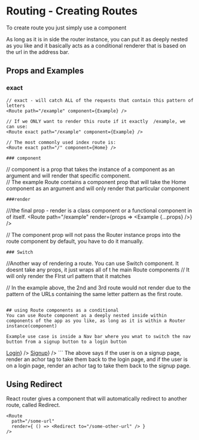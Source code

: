# Routing - Creating Routes

To create route you just simply use a <Route /> component

As long as it is in side the router instance, you can put it as deeply nested as you like and it basically acts as a conditional renderer that is based on the url in the address bar.


## Props and Examples

### exact
```
// exact - will catch ALL of the requests that contain this pattern of letters
<Route path="/example" component={Example} />

// If we ONLY want to render this route if it exactly  /example, we can use:
<Route exact path="/example" component={Example} />

// The most commonly used index route is:
<Route exact path="/" component={Home} />

### component
```
// component is a prop that takes the instance of a component as an argument and will render that specific component.  
// The example Route contains a component prop that will take the Home component as an argument and will only render that particular component
<Route exact path="/" component={Home} />

```
###render
```
///the final prop - render is a class component or a functional component in of itself.
<Route path="/example" render={props => <Example {...props} />} />

// The component prop will not pass the Router instance props into the route component by default, you have to do it manually.
```
### Switch

```
//Another way of rendering a route.  You can use Switch component.  It doesnt take any props, it just wraps all of t he main Route components
// It will only render the FIrst url pattern that it matches
<Switch>
  <Route path="/example" component={Example} />
  <Route path="/example/1" component={Example} />
  <Route path="/example/2" component={Example}  />
</Switch>

// In the example above, the 2nd and 3rd route would not render due to the pattern of the URLs containing the same letter pattern as the first route.
```

## using Route components as a conditional
You can use Route component as a deeply nested inside within components of the app as you like, as long as it is within a Router instance(component)

Example use case is inside a Nav bar where you wnat to switch the nav button from a signup button to a login button

```
<Switch>
  <Route
    path="/signup"
    render={() => <a href="/login" className="nav-link">Login</a>}
  />
  <Route
    path="/login"
    render={() => <a href="/signup" className="nav-link">Signup</a>}
  />
</Switch>
```
The above says if the user is on a signup page, render an achor tag to take them back to the login page, and if the user is on a login page, render an achor tag to take them back to the signup page.  

## Using Redirect
React router gives a component that will automatically redirect to another route, called Redirect. 
```
<Route
  path="/some-url"
  render={ () => <Redirect to="/some-other-url" /> }
/>
```